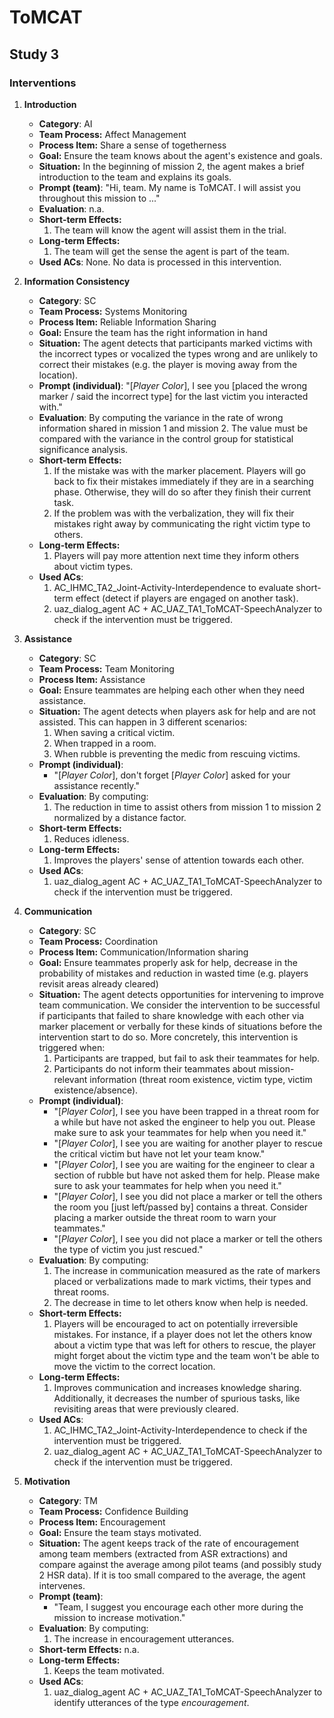 # ToMCAT

## Study 3

### Interventions

1. **Introduction** 

    - **Category**: AI
    - **Team Process:** Affect Management 
    - **Process Item:** Share a sense of togetherness
    - **Goal:** Ensure the team knows about the agent's existence and goals. 
    - **Situation:** In the beginning of mission 2, the agent makes a brief introduction to the team and explains its goals.
    - **Prompt (team)**: "Hi, team. My name is ToMCAT. I will assist you throughout this mission to ..."
    - **Evaluation**: n.a. 
    - **Short-term Effects:**
        1. The team will know the agent will assist them in the trial.        
    - **Long-term Effects:**
        1. The team will get the sense the agent is part of the team.
    - **Used ACs**: None. No data is processed in this intervention.       

2. **Information Consistency** 

    - **Category**: SC
    - **Team Process:** Systems Monitoring    
    - **Process Item:** Reliable Information Sharing
    - **Goal:** Ensure the team has the right information in hand
    - **Situation:** The agent detects that participants marked victims with the incorrect types or vocalized the types wrong and are unlikely to correct their mistakes (e.g. the player is moving away from the location).
    - **Prompt (individual)**: "\[_Player Color_\], I see you \[placed the wrong marker / said the incorrect type\] for the last victim you interacted with."
    - **Evaluation**: By computing the variance in the rate of wrong information shared in mission 1 and mission 2. The value must be compared with the variance in the control group for statistical significance analysis.
    - **Short-term Effects:**
        1. If the mistake was with the marker placement. Players will go back to fix their mistakes immediately if they are in a searching phase. Otherwise, they will do so after they finish their current task. 
        2. If the problem was with the verbalization, they will fix their mistakes right away by communicating the right victim type to others.
    - **Long-term Effects:**
        1. Players will pay more attention next time they inform others about victim types.
    - **Used ACs**:
        1. AC_IHMC_TA2_Joint-Activity-Interdependence to evaluate short-term effect (detect if players are engaged on another task).
        2. uaz_dialog_agent AC + AC_UAZ_TA1_ToMCAT-SpeechAnalyzer to check if the intervention must be triggered.

3. **Assistance** 

    - **Category**: SC
    - **Team Process:** Team Monitoring   
    - **Process Item:** Assistance
    - **Goal:** Ensure teammates are helping each other when they need assistance.
    - **Situation:** The agent detects when players ask for help and are not assisted. This can happen in 3 different scenarios: 
        1. When saving a critical victim. 
        2. When trapped in a room. 
        3. When rubble is preventing the medic from rescuing victims.         
    - **Prompt (individual)**: 
        - "\[_Player Color_\], don't forget \[_Player Color_\] asked for your assistance recently."        
    - **Evaluation**: By computing:
        1. The reduction in time to assist others from mission 1 to mission 2 normalized by a distance factor.
    - **Short-term Effects:**
        1. Reduces idleness.  
    - **Long-term Effects:**
        1. Improves the players' sense of attention towards each other. 
    - **Used ACs**:         
        1. uaz_dialog_agent AC + AC_UAZ_TA1_ToMCAT-SpeechAnalyzer to check if the intervention must be triggered.    

4. **Communication** 

    - **Category**: SC
    - **Team Process:** Coordination   
    - **Process Item:** Communication/Information sharing
    - **Goal:** Ensure teammates properly ask for help, decrease in the probability of mistakes and reduction in wasted time (e.g. players revisit areas already cleared)
    - **Situation:** The agent detects opportunities for intervening to improve team communication. We consider the intervention to be successful if participants that failed to share knowledge with each other via marker placement or verbally for these kinds of situations before the intervention start to do so. More concretely, this intervention is triggered when:
        1. Participants are trapped, but fail to ask their teammates for help.
        2. Participants do not inform their teammates about mission-relevant information (threat room existence, victim type, victim existence/absence). 
    - **Prompt (individual)**: 
        - "\[_Player Color_\], I see you have been trapped in a threat room for a while but have not asked the engineer to help you out. Please make sure to ask your teammates for help when you need it."
        - "\[_Player Color_\], I see you are waiting for another player to rescue the critical victim but have not let your team know."
        - "\[_Player Color_\], I see you are waiting for the engineer to clear a section of rubble but have not asked them for help. Please make sure to ask your teammates for help when you need it."
        - "\[_Player Color_\], I see you did not place a marker or tell the others the room you \[just left/passed by\] contains a threat. Consider placing a marker outside the threat room to warn your teammates."
        - "\[_Player Color_\], I see you did not place a marker or tell the others the type of victim you just rescued."
    - **Evaluation**: By computing:
        1. The increase in communication measured as the rate of markers placed or verbalizations made to mark victims, their types and threat rooms. 
        2. The decrease in time to let others know when help is needed.
    - **Short-term Effects:**
        1. Players will be encouraged to act on potentially irreversible mistakes. For instance, if a player does not let the others know about a victim type that was left for others to rescue, the player might forget about the victim type and the team won't be able to move the victim to the correct location. 
    - **Long-term Effects:**
        1. Improves communication and increases knowledge sharing. Additionally, it decreases the number of spurious tasks, like revisiting areas that were previously cleared.
    - **Used ACs**:
        1. AC_IHMC_TA2_Joint-Activity-Interdependence to check if the intervention must be triggered. 
        2. uaz_dialog_agent AC + AC_UAZ_TA1_ToMCAT-SpeechAnalyzer to check if the intervention must be triggered.  

5. **Motivation** 

    - **Category**: TM
    - **Team Process:** Confidence Building   
    - **Process Item:** Encouragement
    - **Goal:** Ensure the team stays motivated.
    - **Situation:** The agent keeps track of the rate of encouragement among team members (extracted from ASR extractions) and compare against the average among pilot teams (and possibly study 2 HSR data). If it is too small compared to the average, the agent intervenes.         
    - **Prompt (team)**: 
        - "Team, I suggest you encourage each other more during the mission to increase motivation."        
    - **Evaluation**: By computing:
        1. The increase in encouragement utterances. 
    - **Short-term Effects:** n.a.         
    - **Long-term Effects:**
        1. Keeps the team motivated.
    - **Used ACs**:        
        1. uaz_dialog_agent AC + AC_UAZ_TA1_ToMCAT-SpeechAnalyzer to identify utterances of the type _encouragement_.



